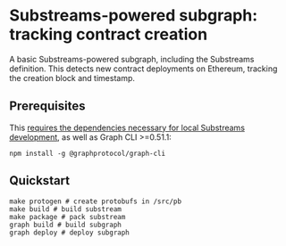 # Substreams-powered subgraph: tracking contract creation

A basic Substreams-powered subgraph, including the Substreams definition. This detects new contract
deployments on Ethereum, tracking the creation block and timestamp.

## Prerequisites

This
[requires the dependencies necessary for local Substreams development](https://substreams.streamingfast.io/developers-guide/installation-requirements),
as well as Graph CLI >=0.51.1:

```
npm install -g @graphprotocol/graph-cli
```

## Quickstart

```
make protogen # create protobufs in /src/pb
make build # build substream
make package # pack substream
graph build # build subgraph
graph deploy # deploy subgraph
```
